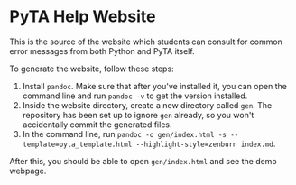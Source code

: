 # PyTA Help Website

This is the source of the website which students can consult for common error
messages from both Python and PyTA itself.

To generate the website, follow these steps:

1. Install `pandoc`. Make sure that after you've installed it, you can open the
   command line and run `pandoc -v` to get the version installed.
2. Inside the website directory, create a new directory called `gen`.
   The repository has been set up to ignore `gen` already, so you won't
   accidentally commit the generated files. 
3. In the command line, run
   `pandoc -o gen/index.html -s --template=pyta_template.html --highlight-style=zenburn index.md`.

After this, you should be able to open `gen/index.html` and see the demo webpage.
